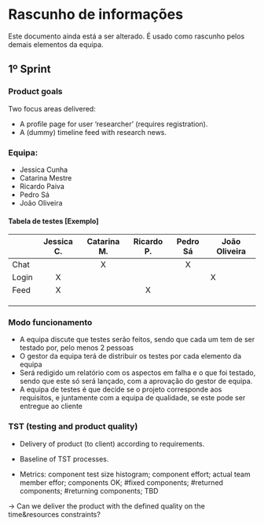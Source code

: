 # Rascunho de informações
Este documento ainda está a ser alterado. É usado como rascunho pelos demais elementos da equipa.
## 1º Sprint

### Product goals
Two focus areas delivered:

- A profile page for user ‘researcher’ (requires registration).
- A (dummy) timeline feed with research news.

### Equipa:

- Jessica Cunha
- Catarina Mestre
- Ricardo Paiva
- Pedro Sá
- João Oliveira



#### Tabela de testes [Exemplo]

|       | Jessica C. | Catarina M. | Ricardo P. | Pedro Sá | João Oliveira |
| ----- | :--------: | :---------: | :--------: | :------: | ------------- |
| Chat  |            |      X      |            |    X     |               |
| Login |     X      |             |            |          | X             |
| Feed  |     X      |             |     X      |          |               |
|       |            |             |            |          |               |
|       |            |             |            |          |               |
|       |            |             |            |          |               |

### Modo funcionamento

- A equipa discute que testes serão feitos, sendo que cada um tem de ser testado por, pelo menos 2 pessoas
- O gestor da equipa terá de distribuir os testes por cada elemento da equipa
- Será redigido um relatório com os aspectos em falha e o que foi testado, sendo que este só será lançado, com a aprovação do gestor de equipa.
- A equipa de testes é que decide se o projeto corresponde aos requisitos, e juntamente com a equipa de qualidade, se este pode ser entregue ao cliente



### TST (testing and product quality)
- Delivery of product (to client) according to requirements.

- Baseline of TST processes.

- Metrics: component test size histogram; component effort; actual team member effor; components OK; #fixed components; #returned components; #returning components; TBD

→ Can we deliver the product with the defined quality on the time&resources constraints?
